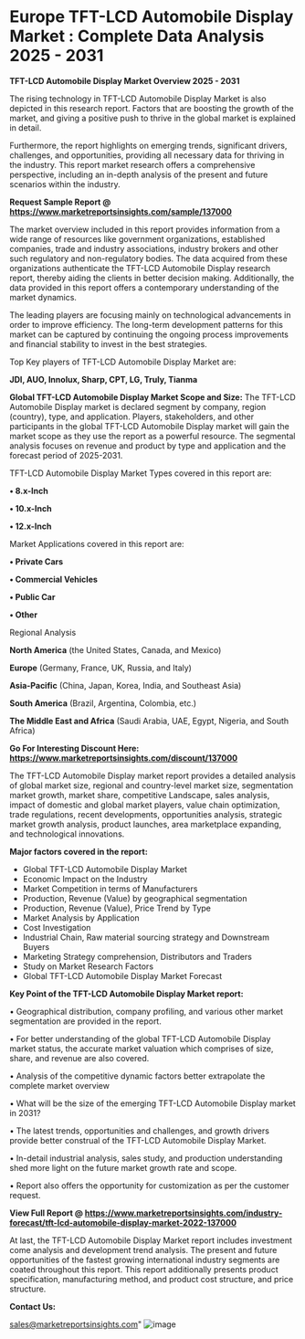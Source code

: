 # Europe TFT-LCD Automobile Display Market : Complete Data Analysis 2025 - 2031

<Strong> TFT-LCD Automobile Display Market Overview 2025 - 2031</strong>

The rising technology in TFT-LCD Automobile Display Market is also depicted in this research report. Factors that are boosting the growth of the market, and giving a positive push to thrive in the global market is explained in detail.

Furthermore, the report highlights on emerging trends, significant drivers, challenges, and opportunities, providing all necessary data for thriving in the industry. This report market research offers a comprehensive perspective, including an in-depth analysis of the present and future scenarios within the industry.

<strong>Request Sample Report @ <a href=https://www.marketreportsinsights.com/sample/137000>https://www.marketreportsinsights.com/sample/137000</a></strong>

The market overview included in this report provides information from a wide range of resources like government organizations, established companies, trade and industry associations, industry brokers and other such regulatory and non-regulatory bodies. The data acquired from these organizations authenticate the TFT-LCD Automobile Display research report, thereby aiding the clients in better decision making. Additionally, the data provided in this report offers a contemporary understanding of the market dynamics.

The leading players are focusing mainly on technological advancements in order to improve efficiency. The long-term development patterns for this market can be captured by continuing the ongoing process improvements and financial stability to invest in the best strategies.

Top Key players of TFT-LCD Automobile Display Market are:

<strong>JDI, AUO, Innolux, Sharp, CPT, LG, Truly, Tianma</strong>

<strong><b>Global TFT-LCD Automobile Display Market Scope and Size:</b></strong>
The TFT-LCD Automobile Display market is declared segment by company, region (country), type, and application. Players, stakeholders, and other participants in the global TFT-LCD Automobile Display market will gain the market scope as they use the report as a powerful resource. The segmental analysis focuses on revenue and product by type and application and the forecast period of 2025-2031.

TFT-LCD Automobile Display Market Types covered in this report are:

<strong>• 8.x-Inch

• 10.x-Inch

• 12.x-Inch</strong>

Market Applications covered in this report are:

<strong>• Private Cars

• Commercial Vehicles

• Public Car

• Other</strong> 

Regional Analysis

<strong>North America</strong> (the United States, Canada, and Mexico)

<strong>Europe</strong> (Germany, France, UK, Russia, and Italy)

<strong>Asia-Pacific</strong> (China, Japan, Korea, India, and Southeast Asia)

<strong>South America</strong> (Brazil, Argentina, Colombia, etc.)

<strong>The Middle East and Africa</strong> (Saudi Arabia, UAE, Egypt, Nigeria, and South Africa)

<strong>Go For Interesting Discount Here: <a href=https://www.marketreportsinsights.com/discount/137000>https://www.marketreportsinsights.com/discount/137000</a></strong>

The TFT-LCD Automobile Display market report provides a detailed analysis of global market size, regional and country-level market size, segmentation market growth, market share, competitive Landscape, sales analysis, impact of domestic and global market players, value chain optimization, trade regulations, recent developments, opportunities analysis, strategic market growth analysis, product launches, area marketplace expanding, and technological innovations.

<strong><b>Major factors covered in the report:</b></strong>
<ul>
  <li>Global TFT-LCD Automobile Display Market </li>
  <li>Economic Impact on the Industry</li>
  <li>Market Competition in terms of Manufacturers</li>
  <li>Production, Revenue (Value) by geographical segmentation</li>
  <li>Production, Revenue (Value), Price Trend by Type</li>
  <li>Market Analysis by Application</li>
  <li>Cost Investigation</li>
  <li>Industrial Chain, Raw material sourcing strategy and Downstream Buyers</li>
  <li>Marketing Strategy comprehension, Distributors and Traders</li>
  <li>Study on Market Research Factors</li>
  <li>Global TFT-LCD Automobile Display Market Forecast</li>
</ul>

<strong><b>Key Point of the TFT-LCD Automobile Display Market report:</b></strong>

• Geographical distribution, company profiling, and various other market segmentation are provided in the report.

• For better understanding of the global TFT-LCD Automobile Display market status, the accurate market valuation which comprises of size, share, and revenue are also covered.

• Analysis of the competitive dynamic factors better extrapolate the complete market overview

• What will be the size of the emerging TFT-LCD Automobile Display market in 2031?

• The latest trends, opportunities and challenges, and growth drivers provide better construal of the TFT-LCD Automobile Display Market.

• In-detail industrial analysis, sales study, and production understanding shed more light on the future market growth rate and scope.

• Report also offers the opportunity for customization as per the customer request.

<strong><b>View Full Report @ <a href=https://www.marketreportsinsights.com/industry-forecast/tft-lcd-automobile-display-market-2022-137000>https://www.marketreportsinsights.com/industry-forecast/tft-lcd-automobile-display-market-2022-137000</a></b></strong>


At last, the TFT-LCD Automobile Display Market report includes investment come analysis and development trend analysis. The present and future opportunities of the fastest growing international industry segments are coated throughout this report. This report additionally presents product specification, manufacturing method, and product cost structure, and price structure.

<strong>Contact Us:</strong>

sales@marketreportsinsights.com"
![image](https://github.com/user-attachments/assets/e472db5f-b91b-499e-9899-d5319a2318d3)
